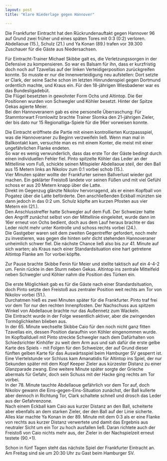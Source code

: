 ```yaml
---
layout: post
title: "Klare Niederlage gegen Hannover"

---
```


Die Frankfurter Eintracht hat den Rückrundenauftakt gegen Hannover 96 auf Grund zwei früher und eines späten Tores mit 0:3 (0:2) verloren. Abdellaoue (15.), Schulz (21.) und Ya Konan (89.) trafen vor 39.300 Zuschauer für die Gäste aus Niedersachsen.

Für Eintracht-Trainer Michael Skibbe galt es, die Verletzungssorgen in der Defensive zu kompensieren. So war es Balsam für ihn, dass er kurzfristig doch noch auf Tzavellas auf der linken Verteidigerposition zurückgreifen konnte. So musste er nur die Innenverteidigung neu aufstellen: Dort setzte er Clark, der seine Sache schon im letzten Hinrundenspiel gegen Dortmund ordentlich machte, und Kraus ein. Für den 18-jährigen Wiesbadener war es das Bundesligadebüt.  
Die Flügel besetzten in gewohnter Form Ochs und Altintop. Die 6er Positionen wurden von Schwegler und Köhler besetzt. Hinter der Spitze Gekas agierte Meier.  
Bei den Hannoveranern gab es eine personelle Überraschung: Für Stammtorwart Fromlowitz brachte Trainer Slomka den 21-jährigen Zieler, der bis dato nur 15 Regionalliga-Spiele für die 96er vorweisen konnte.

Die Eintracht eröffnete die Partie mit einem kontrollierten Kurzpassspiel, was die Hannoveraner zu Beginn verzweifeln ließ. Wenn man mal in Ballkontakt kam, versuchte man es mit einem Konter, die meist mit einer ungefährlichen Flanke endeten.  
So war es wenig verwunderlich, dass das erste Tor der Gäste bedingt durch einen individuellen Fehler fiel. Pinto spitzelte Köhler das Leder an der Mittellinie vom Fuß, schickte seinen Mitspieler Abdellaoue steil, der den Ball aus 15 Metern links an Nikolov zum 0:1 vorbei schob (15.).  
Vier Minuten später wollte der Frankfurter seinen Ballverlust wieder gut machen. Ein geklärter Freistoß landete vor seinen Füßen und mit viel Gefühl schoss er aus 20 Metern knapp über die Latte.  
Direkt im Gegenzug glänzte Nikolov hervorragend, als er einen Kopfball von Pogatez über die Latte beförderte. Den anschließenden Eckball münzten sie dann jedoch in das 0:2 um. Schulz köpfte am kurzen Pfosten aus vier Metern ein (21.).  
Den Anschlusstreffer hatte Schwegler auf dem Fuß. Der Schweizer hatte den Angriff zunächst selbst von der Mittellinie eingeleitet, wurde dann im 16er erneut von Ochs bedient, doch aus dem Lauf heraus brachte er das Leder nicht mehr unter Kontrolle und schoss rechts vorbei (24.).  
Die Gastgeber waren seit dem zweiten Gegentreffer gefordert, noch mehr zu investieren, was gegen die hinten sehr dicht stehenden Hannoveraner unheimlich schwer fiel. Die nächste Chance ließ also bis zur 41. Minute auf sich warten; als Kraus nach einer Standardsituation eine hart getretene Altintop Flanke am Tor vorbei köpfte.

Zur Pause brachte Skibbe Fenin für Meier und stellte taktisch auf ein 4-4-2 um. Fenin rückte in den Sturm neben Gekas. Altintop ins zentrale Mittelfeld neben Schwegler und Köhler nahm die Position des Türken ein.

Die erste Möglichkeit gab es für die Gäste nach einer Standardsituation, doch Pinto setzte den Freistoß aus zentraler Position weit rechts am Tor von Nikolov vorbei (51.).  
Durchatmen hieß es zwei Minuten später für die Frankfurter. Pinto traf frei vor dem Tor nur den rechten Innenpfosten. Der Nachschuss aus spitzem Winkel von Abdellaoue brachte nur das Außennetz zum Wackeln.  
Die Eintracht wurde in der Folge wesentlich aktiver, aber die zwingenden Tormöglichkeiten blieben aus.  
In der 65. Minute wechselte Skibbe Caio für den noch nicht ganz fitten Tzavellas ein, dessen Position daraufhin von Köhler eingenommen wurde.  
Im Kopfballduell mit Pinto streckte Schwegler nach dem Dafürhalten von Schiedsrichter Kinhöfer zu weit dem Arm aus und sah dafür die erste gelbe Karte des Spiels - mit Folgen für den Schweizer, der auf Grund dieser fünften gelben Karte für das Auswärtsspiel beim Hamburger SV gesperrt ist.  
Eine Viertelstunde vor Schluss kam Amanatidis für Altintop ins Spiel, der nur Sekunden später mit dem Kopf Keeper Zieler aus kürzester Distanz zu einer Glanzparade zwang. Eine weitere Minute später sorgte der Grieche abermals für Gefahr, doch sein Schuss mit der Hacke ging rechts am Tor vorbei.  
In der 78. Minute tauchte Abdellaoue gefährlich vor dem Tor auf, doch Nikolov gewann die Eins-gegen-Eins-Situation zunächst, der Ball kullerte aber dennoch in Richtung Tor, Clark schaltete schnell und drosch das Leder aus der Gefahrenzone.  
Nach einem Eckball kam Caio aus kurzer Distanz an den Ball, scheiterte aber ebenfalls an dem starken Zieler, der den Ball auf der Linie sicherte.  
Alles klar machte Ya Konan in der 89. Minute mit dem 0:3 als er eine Flanke von rechts aus kurzer Distanz verwertete und damit das Ergebnis aus neutraler Sicht um ein Tor zu hoch ausfallen ließ. Daran richtete auch der Freistoß von Caio nichts mehr aus, der Zieler in der Nachspielzeit erneut testete (90.+1).

Schon in fünf Tagen steht das nächste Spiel der Frankfurter Eintracht an. Am Freitag sind sie um 20:30 Uhr zu Gast beim Hamburger SV.
